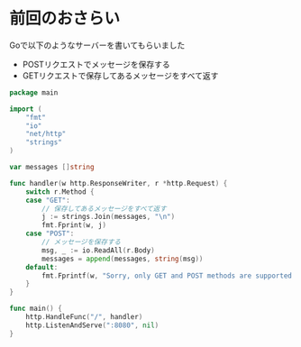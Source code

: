 # 前回のおさらい

Goで以下のようなサーバーを書いてもらいました

- POSTリクエストでメッセージを保存する
- GETリクエストで保存してあるメッセージをすべて返す

```go
package main

import (
	"fmt"
	"io"
	"net/http"
	"strings"
)

var messages []string

func handler(w http.ResponseWriter, r *http.Request) {
	switch r.Method {
	case "GET":
		// 保存してあるメッセージをすべて返す
		j := strings.Join(messages, "\n")
		fmt.Fprint(w, j)
	case "POST":
		// メッセージを保存する
		msg, _ := io.ReadAll(r.Body)
		messages = append(messages, string(msg))
	default:
		fmt.Fprintf(w, "Sorry, only GET and POST methods are supported.")
	}
}

func main() {
	http.HandleFunc("/", handler)
	http.ListenAndServe(":8080", nil)
}
```
